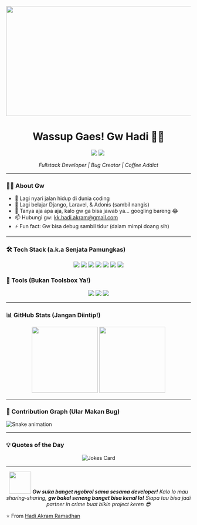 <div align="center">
  <img src="https://media.giphy.com/media/3oKIPnAiaMCws8nOsE/giphy.gif" width="600" height="300"/>
</div>

<h1 align="center">Wassup Gaes! Gw Hadi 🚀🔥</h1>

<p align="center">
  <a href="https://github.com/Hadi-Akram-Ramadhan"><img src="https://img.shields.io/badge/-Github-181717?style=for-the-badge&logo=GitHub&logoColor=white"/></a>
  <a href="mailto:kk.hadi.akram@gmail.com"><img src="https://img.shields.io/badge/-Gmail-D14836?style=for-the-badge&logo=Gmail&logoColor=white"/></a>
  <img src="https://komarev.com/ghpvc/?username=Hadi-Akram-Ramadhan&style=for-the-badge&color=blueviolet" alt=""/>
</p>

<p align="center"><em>Fullstack Developer | Bug Creator | Coffee Addict</em></p>

---

### 👨‍💻 About Gw

- 🔭 Lagi nyari jalan hidup di dunia coding
- 🌱 Lagi belajar Django, Laravel, & Adonis (sambil nangis)
- 💬 Tanya aja apa aja, kalo gw ga bisa jawab ya... googling bareng 😂
- 📫 Hubungi gw: kk.hadi.akram@gmail.com
- ⚡ Fun fact: Gw bisa debug sambil tidur (dalam mimpi doang sih)

---

### 🛠 Tech Stack (a.k.a Senjata Pamungkas)

<p align="center">
  <img src="https://img.shields.io/badge/-C-A8B9CC?style=for-the-badge&logo=c&logoColor=white"/>
  <img src="https://img.shields.io/badge/-C%23-239120?style=for-the-badge&logo=c-sharp&logoColor=white"/>
  <img src="https://img.shields.io/badge/-Java-007396?style=for-the-badge&logo=java&logoColor=white"/>
  <img src="https://img.shields.io/badge/-HTML5-E34F26?style=for-the-badge&logo=html5&logoColor=white"/>
  <img src="https://img.shields.io/badge/-CSS3-1572B6?style=for-the-badge&logo=css3&logoColor=white"/>
  <img src="https://img.shields.io/badge/-JavaScript-F7DF1E?style=for-the-badge&logo=javascript&logoColor=black"/>
  <img src="https://img.shields.io/badge/-Python-3776AB?style=for-the-badge&logo=python&logoColor=white"/>
</p>

### 🔧 Tools (Bukan Toolsbox Ya!)

<p align="center">
  <img src="https://img.shields.io/badge/-VS%20Code-007ACC?style=for-the-badge&logo=visual-studio-code&logoColor=white"/>
  <img src="https://img.shields.io/badge/-Stack%20Overflow-FE7A16?style=for-the-badge&logo=stack-overflow&logoColor=white"/>
  <img src="https://img.shields.io/badge/-Google-4285F4?style=for-the-badge&logo=google&logoColor=white"/>
</p>

---

### 📊 GitHub Stats (Jangan Diintip!)

<p align="center">
  <img height="180em" src="https://github-readme-stats.vercel.app/api?username=Hadi-Akram-Ramadhan&show_icons=true&theme=radical"/>
  <img height="180em" src="https://github-readme-stats.vercel.app/api/top-langs/?username=Hadi-Akram-Ramadhan&layout=compact&theme=radical"/>
</p>

---

### 🐍 Contribution Graph (Ular Makan Bug)

![Snake animation](https://github.com/Hadi-Akram-Ramadhan/Hadi-Akram-Ramadhan/blob/output/github-contribution-grid-snake.svg)

---

### 💡 Quotes of the Day

<p align="center">
  <img src="https://readme-jokes.vercel.app/api" alt="Jokes Card" />
</p>

---

<p align="center">
  <img src="https://media.giphy.com/media/LnQjpWaON8nhr21vNW/giphy.gif" width="60"> <em><b>Gw suka banget ngobrol sama sesama developer!</b> Kalo lo mau sharing-sharing, <b>gw bakal seneng banget bisa kenal lo!</b> Siapa tau bisa jadi partner in crime buat bikin project keren 😎</em>
</p>

⭐️ From [Hadi Akram Ramadhan](https://github.com/Hadi-Akram-Ramadhan)
